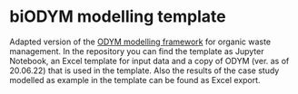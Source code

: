 # biODYM modelling template
Adapted version of the [ODYM modelling framework](https://github.com/IndEcol/ODYM) for organic waste management. In the repository you can find the template as Jupyter Notebook, an Excel template for input data and a copy of ODYM (ver. as of 20.06.22) that is used in the template. Also the results of the case study modelled as example in the template can be found as Excel export.
